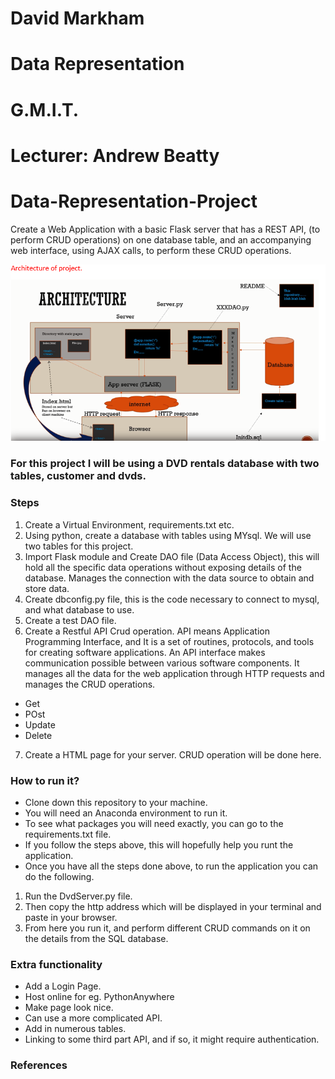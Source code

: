 # David Markham 
# Data Representation 
# G.M.I.T.
# Lecturer: Andrew Beatty
# Data-Representation-Project

Create a Web Application with a basic Flask server that has a REST API, (to perform CRUD operations) on one database table, and an accompanying web interface, using AJAX calls, to perform these CRUD operations.

![Title](Images/image4.png) 

### For this project I will be using a DVD rentals database with two tables, customer and dvds.

### Steps

1. Create a Virtual Environment, requirements.txt etc. 
2. Using python, create a database with tables using MYsql. We will use two tables for this project. 
3. Import Flask module and Create DAO file (Data Access Object), this will hold all the specific data operations without exposing details of the   database. Manages the connection with the data source to obtain and store data. 
4. Create dbconfig.py file, this is the code necessary to connect to mysql, and what database to use.
5. Create a test DAO file. 
6. Create a Restful API Crud operation. API means Application Programming Interface, and It is a set of routines, protocols, and tools for creating software applications. An API interface makes communication possible between various software components. It manages all the data for the web application through HTTP requests and manages the CRUD operations.
- Get 
- POst
- Update
- Delete
7. Create a HTML page for your server. CRUD operation will be done here.

### How to run it?

- Clone down this repository to your machine. 
- You will need an Anaconda environment to run it. 
- To see what packages you will need exactly, you can go to the requirements.txt file. 
- If you follow the steps above, this will hopefully help you runt the application.
- Once you have all the steps done above, to run the application you can do the following. 

1. Run the DvdServer.py file. 
2. Then copy the http address which will be displayed in your terminal and paste in your browser.
3. From here you run it, and perform different CRUD commands on it on the details from the SQL database. 

### Extra functionality 

- Add a Login Page.
- Host online for eg. PythonAnywhere 
- Make page look nice.
- Can use a more complicated API.
- Add in numerous tables. 
- Linking to some third part API, and if so, it might require authentication. 


### References 



